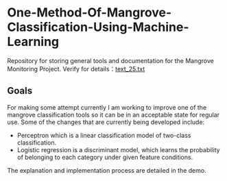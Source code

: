# One-Method-Of-Mangrove-Classification-Using-Machine-Learning 

Repository for storing general tools and documentation for the Mangrove Monitoring Project. Verify for details：[text_25.txt](https://github.com/WeiHao-19/One-Method-Of-Mangrove-Classification-Using-Machine-Learning/files/6056592/text_25.txt)


## Goals

For making some attempt currently I am working to improve one of the mangrove classification tools so it can be in an acceptable state for regular use. Some of the changes that are currently being developed include:
- Perceptron which is a linear classification model of two-class classification.
- Logistic regression is a discriminant model, which learns the probability of belonging to each category under given feature conditions.


The explanation and implementation process are detailed in the demo.
